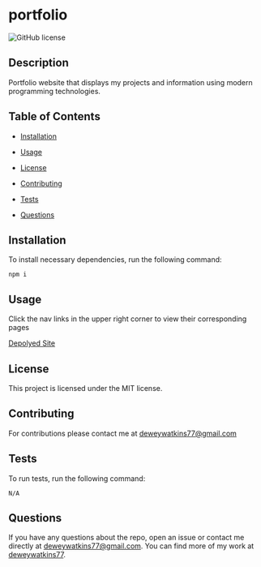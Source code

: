 # portfolio
![GitHub license](https://img.shields.io/badge/license-MIT-blue.svg)

## Description

Portfolio website that displays my projects and information using modern programming technologies.

## Table of Contents 

* [Installation](#installation)

* [Usage](#usage)

* [License](#license)

* [Contributing](#contributing)

* [Tests](#tests)

* [Questions](#questions)

## Installation

To install necessary dependencies, run the following command:

```
npm i
```

## Usage
Click the nav links in the upper right corner to view their corresponding pages

[Depolyed Site](https://deweywatkins77.github.io/portfolio)




## License

This project is licensed under the MIT license.
  
## Contributing

For contributions please contact me at deweywatkins77@gmail.com

## Tests

To run tests, run the following command:

```
N/A
```

## Questions

If you have any questions about the repo, open an issue or contact me directly at deweywatkins77@gmail.com. You can find more of my work at [deweywatkins77](https://github.com/deweywatkins77/).
